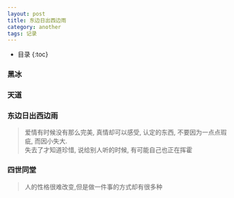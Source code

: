 ```yaml
---
layout: post
title: 东边日出西边雨
category: another
tags: 记录
---
```


* 目录
{:toc}

### 黑冰  

### 天道


### 东边日出西边雨  
> 爱情有时候没有那么完美, 真情却可以感受, 认定的东西, 不要因为一点点瑕疵, 而因小失大.  
 失去了才知道珍惜, 说给别人听的时候, 有可能自己也正在挥霍  

### 四世同堂
> 人的性格很难改变,但是做一件事的方式却有很多种
